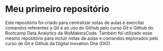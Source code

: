 # Meu primeiro repositório

Este repositório foi criado para centralizar notas de aulas e exercitar comandos referentes a Git e ao uso do Github pelo curso Git e Github do Bootcamp Data Analytics da WoMakersCode. Também foi utilizado esse mesmo repositório para incluir notas de aulas e comandos explorados pelo curso de Git e Github da Digital Inovation One (DIO).


